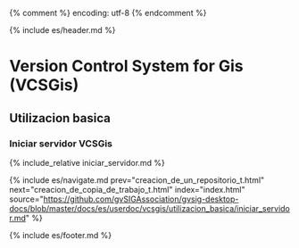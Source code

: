 {% comment %} encoding: utf-8 {% endcomment %}

{% include es/header.md %}

# Version Control System for Gis (VCSGis)

## Utilizacion basica

### Iniciar servidor VCSGis

{% include_relative iniciar_servidor.md %}

{% include es/navigate.md 
   prev="creacion_de_un_repositorio_t.html" 
   next="creacion_de_copia_de_trabajo_t.html" 
   index="index.html" 
   source="https://github.com/gvSIGAssociation/gvsig-desktop-docs/blob/master/docs/es/userdoc/vcsgis/utilizacion_basica/iniciar_servidor.md" 
%}

{% include es/footer.md %}